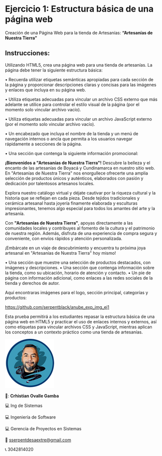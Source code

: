 #   Ejercicio 1: Estructura básica de una página web

Creación de una Página Web para la tienda de Artesanías: **“Artesanías de Nuestra Tierra”**

## Instrucciones:

Utilizando HTML5, crea una página web para una tienda de artesanías. La página debe tener la siguiente estructura básica:

•	Recuerda utilizar etiquetas semánticas apropiadas para cada sección de la página y proporcionar descripciones claras y concisas para las imágenes y enlaces que incluya en su página web.

•	Utiliza etiquetas adecuadas para vincular un archivo CSS externo que más adelante se utilice para controlar el estilo visual de la página (por el momento solo vincular archivo vacío).

•	Utiliza etiquetas adecuadas para vincular un archivo JavaScript externo (por el momento solo vincular archivo vacío).

•	Un encabezado que incluya el nombre de la tienda y un menú de navegación internos o ancla que permita a los usuarios navegar rápidamente a secciones de la página.

•	Una sección que contenga la siguiente información promocional:

**¡Bienvenidos a "Artesanías de Nuestra Tierra"!**
Descubre la belleza y el encanto de las artesanías de Boyacá y Cundinamarca en nuestro sitio web. En "Artesanías de Nuestra Tierra" nos enorgullece ofrecerte una amplia selección de productos únicos y auténticos, elaborados con pasión y dedicación por talentosos artesanos locales.

Explora nuestro catálogo virtual y déjate cautivar por la riqueza cultural y la historia que se reflejan en cada pieza. Desde tejidos tradicionales y cerámica artesanal hasta joyería finamente elaborada y esculturas impresionantes, tenemos algo especial para todos los amantes del arte y la artesanía.

Con **"Artesanías de Nuestra Tierra"**, apoyas directamente a las comunidades locales y contribuyes al fomento de la cultura y el patrimonio de nuestra región. Además, disfruta de una experiencia de compra segura y conveniente, con envíos rápidos y atención personalizada.

¡Embárcate en un viaje de descubrimiento y encuentra tu próxima joya artesanal en "Artesanías de Nuestra Tierra" hoy mismo!

•	Una sección que muestre una selección de productos destacados, con imágenes y descripciones.
•	Una sección que contenga información sobre la tienda, como su ubicación, horario de atención y contacto.
•	Un pie de página con información adicional, como enlaces a las redes sociales de la tienda y derechos de autor.

Aquí encontraras imágenes para el logo, sección principal, categorías y productos:

https://github.com/serpentblack/anube_exp_img_ej1

Esta prueba permitirá a los estudiantes repasar la estructura básica de una página web en HTML5 y practicar el uso de enlaces internos y externos, así como etiquetas para vincular archivos CSS y JavaScript, mientras aplican los conceptos a un contexto práctico como una tienda de artesanías.

![Desarrollo extremo](img/about.png)

🧔: **Crhistian Ovalle Gamba**

💻 Ing de Sistemas

💻 Ingeniería de Software

💻 Gerencia de Proyectos en Sistemas

📧 sserpentdesaextre@gmail.com

📞 3042814020
